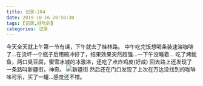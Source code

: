 ```yaml
---
title: 记录-204
date: 2019-10-16 20:50:30
tags: [记录,好吃的]
categories: 记录
---
```

今天全天就上午第一节有课，下午就去了桂林路。
中午吃完饭想喝条装速溶咖啡了...在烫坏一个瓶子后用碗冲好了，结果效果突然超强...一下午没睡着...
吃了烤鱿鱼，两口臭豆腐，蜜雪冰城的冰激淋，还吃了点炸鸡皮(好咸)
回去路上还发现了一条路叫新疆街，神奇。
![新疆街](/img/记录204-1.jpg)
然后还在门口发现了上次在万达没找到的咖啡味可乐，买了一罐...感觉还不错。